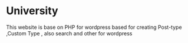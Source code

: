 # University
 This website is base on PHP for wordpress based for creating Post-type ,Custom Type , also search and other for wordpress
